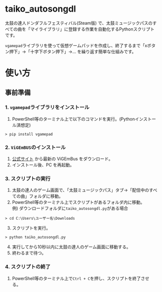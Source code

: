 # taiko_autosongdl
太鼓の達人ドンダフルフェスティバル(Steam版) で、太鼓ミュージックパスのすべての曲を「マイライブラリ」に登録する作業を自動化するPythonスクリプトです。

`vgamepad`ライブラリを使って仮想ゲームパッドを作成し、終了するまで「xボタン押下」→「十字下ボタン押下」→... を繰り返す簡単な仕組みです。

# 使い方
## 事前準備
### 1. `vgamepad`ライブラリをインストール
1. PowerShell等のターミナル上で以下のコマンドを実行。(Pythonインストール済想定)
```
> pip install vgamepad
```
### 2. `ViGEmBUS`のインストール
1. [公式サイト](https://github.com/nefarius/ViGEmBus/releases) から最新の ViGEmBus をダウンロード。<br>
2. インストール後、PC を再起動。

### 3. スクリプトの実行
1. 太鼓の達人のゲーム画面で、「太鼓ミュージックパス」タブ→「配信中のすべての曲」フォルダに移動。
2. PowerShell等のターミナル上でスクリプトがあるフォルダ内に移動。<br>例) ダウンロードフォルダに`taiko_autosongdl.py`がある場合
```
> cd C:\Users\ユーザー名\Downloads
```
3. スクリプトを実行。
```
> python taiko_autosongdl.py
```
4. 実行してから10秒以内に太鼓の達人のゲーム画面に移動する。
5. 終わるまで待つ。

### 4. スクリプトの終了
1. PowerShell等のターミナル上で`Ctrl + C`を押し、スクリプトを終了させる。
